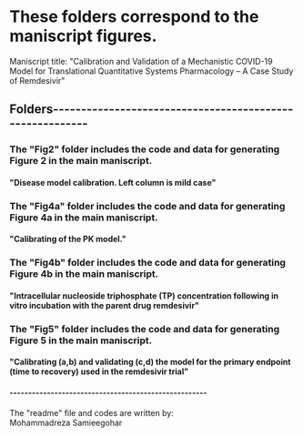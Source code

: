 # These folders correspond to the maniscript figures.
Maniscript title:
"Calibration and Validation of a Mechanistic COVID-19 Model for Translational Quantitative Systems Pharmacology – A Case Study of Remdesivir" 

## Folders---------------------------------------------------------
### The "Fig2"  folder includes the code and data for generating Figure 2  in the main maniscript.
#### "Disease model calibration. Left column is mild case"

### The "Fig4a" folder includes the code and data for generating Figure 4a in the main maniscript.
#### "Calibrating of the PK model."

### The "Fig4b" folder includes the code and data for generating Figure 4b in the main maniscript.
#### "Intracellular nucleoside triphosphate (TP) concentration following in vitro incubation with the parent drug remdesivir"

### The "Fig5"  folder includes the code and data for generating Figure 5  in the main maniscript.
#### "Calibrating (a,b) and validating (c,d) the model for the primary endpoint (time to recovery) used in the remdesivir trial"

#### -----------------------------------------------------
The "readme" file and codes are written by:  
Mohammadreza Samieegohar
